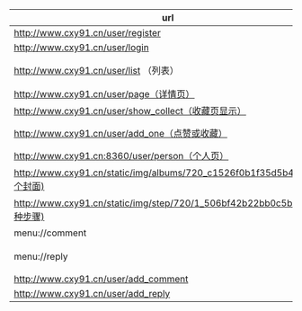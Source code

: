 url | args | method
--- | --- | ---
http://www.cxy91.cn/user/register | name&password | post
http://www.cxy91.cn/user/login | name&password | post
http://www.cxy91.cn/user/list （列表）| sort_id//分类id（1到5） & page_num//第几页（返回值中有总页数totalPages） | get
http://www.cxy91.cn/user/page（详情页） | menu_id | get
http://www.cxy91.cn/user/show_collect（收藏页显示） | user_id | get
http://www.cxy91.cn/user/add_one（点赞或收藏） | user_id&menu_id&type(type=menu_like / menu_collect 点赞还是收藏) | post
http://www.cxy91.cn:8360/user/person（个人页） | user_id | get
http://www.cxy91.cn/static/img/albums/720_c1526f0b1f35d5b4.jpg(各个封面) | |get
http://www.cxy91.cn/static/img/step/720/1_506bf42b22bb0c5b.jpg(各种步骤) | | get
menu://comment | menu_id菜单id   user_id用户id |get
menu://reply | user_id（用户id）comment_id（根评论id）comment_name（根评论用户名）| get
http://www.cxy91.cn/user/add_comment | user_id&menu_id&content | post
http://www.cxy91.cn/user/add_reply |  user_id&comment_id&content | post

